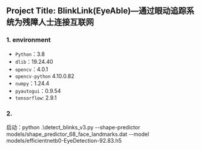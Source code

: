 ## Project Title: BlinkLink(EyeAble)—通过眼动追踪系统为残障人士连接互联网


### 1. environment
- `Python`：3.8
- `dlib`：19.24.40
- `opencv`：4.0.1
- `opencv-python` 4.10.0.82
- `numpy`：1.24.4
- `pyautogui`：0.9.54
- `tensorflow`: 2.9.1

### 2. 
启动：python .\detect_blinks_v3.py --shape-predictor models/shape_predictor_68_face_landmarks.dat --model models/efficientnetb0-EyeDetection-92.83.h5

